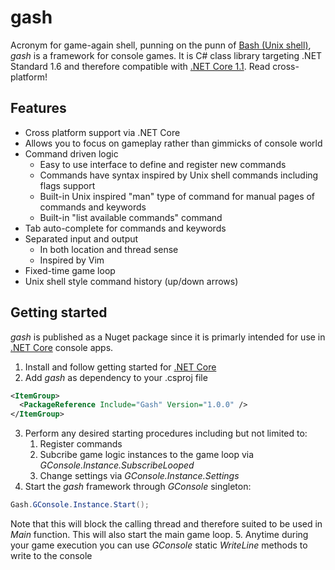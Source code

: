 # gash

Acronym for game-again shell, punning on the punn of [Bash (Unix shell)](https://en.wikipedia.org/wiki/Bash_(Unix_shell)), *gash* is a framework for console games.
It is C# class library targeting .NET Standard 1.6 and therefore compatible with [.NET Core 1.1](https://github.com/dotnet/core). Read cross-platform!

## Features
- Cross platform support via .NET Core
- Allows you to focus on gameplay rather than gimmicks of console world
- Command driven logic
  - Easy to use interface to define and register new commands
  - Commands have syntax inspired by Unix shell commands including flags support
  - Built-in Unix inspired "man" type of command for manual pages of commands and keywords
  - Built-in "list available commands" command
- Tab auto-complete for commands and keywords
- Separated input and output
  - In both location and thread sense
  - Inspired by Vim
- Fixed-time game loop
- Unix shell style command history (up/down arrows)

## Getting started
*gash* is published as a Nuget package since it is primarly intended for use in [.NET Core](https://github.com/dotnet/core) console apps.

1. Install and follow getting started for [.NET Core](https://www.microsoft.com/net/core)
2. Add *gash* as dependency to your .csproj file

```XML
<ItemGroup>
  <PackageReference Include="Gash" Version="1.0.0" />
</ItemGroup>
````
3. Perform any desired starting procedures including but not limited to:
    1. Register commands
    2. Subcribe game logic instances to the game loop via *GConsole.Instance.SubscribeLooped*
    3. Change settings via *GConsole.Instance.Settings*
4. Start the *gash* framework through *GConsole* singleton:
```C#
Gash.GConsole.Instance.Start();
````
Note that this will block the calling thread and therefore suited to be used in *Main* function. This will also start the main game loop.
5. Anytime during your game execution you can use *GConsole* static *WriteLine* methods to write to the console


